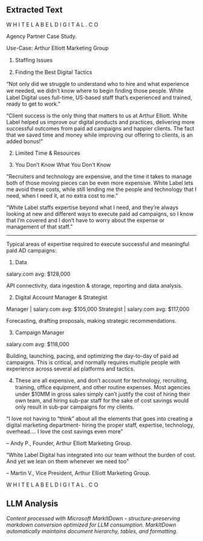 ## Extracted Text
W H I T E L A B E L D I G I T A L . C O

Agency Partner
Case Study.

Use-Case:
Arthur Elliott
Marketing
Group

1.   Stafﬁng Issues

3.    Finding the Best Digital Tactics

“Not only did we struggle to
understand who to hire and what
experience we needed, we didn’t know
where to begin ﬁnding those people.
White Label Digital uses full-time,
US-based staff that’s experienced
and trained, ready to get to work.”

“Client success is the only thing that
matters to us at Arthur Elliott. White
Label helped us improve our digital
products and practices, delivering
more successful outcomes from paid
ad campaigns and happier clients.
The fact that we saved time and
money while improving our offering to
clients, is an added bonus!”

2.   Limited Time & Resources

4.    You Don’t Know What You Don’t Know

“Recruiters and technology are
expensive, and the time it takes to
manage both of those moving pieces
can be even more expensive. White
Label lets me avoid these costs, while
still lending me the people and
technology that I need, when I need
it, at no extra cost to me.”

“White Label staffs expertise beyond
what I need, and they’re always looking
at new and different ways to execute
paid ad campaigns, so I know that I’m
covered and I don’t have to worry
about the expense or management of
that staff.”



---

Typical areas of expertise required to
execute successful and meaningful
paid AD campaigns:

1.    Data

salary.com avg: $128,000

API connectivity, data ingestion &
storage, reporting and data analysis.

2.    Digital Account Manager & Strategist

Manager | salary.com avg: $105,000
Strategist | salary.com avg: $117,000

Forecasting, drafting proposals, making
strategic recommendations.

3.   Campaign Manager

salary.com avg: $118,000

Building, launching, pacing, and optimizing the day-to-day of paid ad campaigns.
This is critical, and normally requires multiple people with experience across several ad
platforms and tactics.

4.   These are all expensive, and don’t account for technology, recruiting, training, ofﬁce
equipment, and other routine expenses. Most agencies under $10MM in gross sales simply
can’t justify the cost of hiring their own team, and hiring sub-par staff for the sake of cost
savings would only result in sub-par campaigns for my clients.

“I love not having to “think” about all the
elements that goes into creating a digital
marketing department- hiring the proper
staff, expertise, technology, overhead....
I love the cost savings even more”

– Andy P., Founder,
Arthur Elliott Marketing Group.

“White Label Digital has integrated
into our team without the burden
of cost. And yet we lean on them
whenever we need too”

– Martin V., Vice President,
  Arthur Elliott Marketing Group.

W H I T E L A B E L D I G I T A L . C O



## LLM Analysis
*Content processed with Microsoft MarkItDown - structure-preserving markdown conversion optimized for LLM consumption. MarkItDown automatically maintains document hierarchy, tables, and formatting.*
